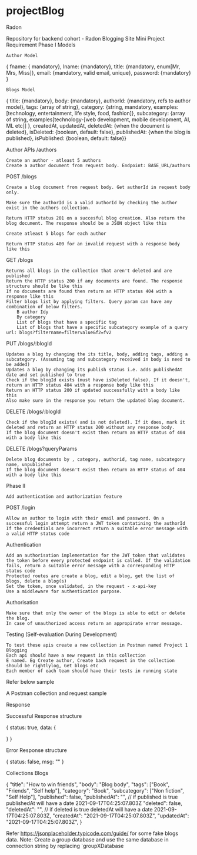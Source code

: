# projectBlog

Radon

Repository for backend cohort - Radon
Blogging Site Mini Project Requirement
Phase I
Models

    Author Model

{ fname: { mandatory}, lname: {mandatory}, title: {mandatory, enum[Mr, Mrs, Miss]}, email: {mandatory, valid email, unique}, password: {mandatory} }

    Blogs Model

{ title: {mandatory}, body: {mandatory}, authorId: {mandatory, refs to author model}, tags: {array of string}, category: {string, mandatory, examples: [technology, entertainment, life style, food, fashion]}, subcategory: {array of string, examples[technology-[web development, mobile development, AI, ML etc]] }, createdAt, updatedAt, deletedAt: {when the document is deleted}, isDeleted: {boolean, default: false}, publishedAt: {when the blog is published}, isPublished: {boolean, default: false}}

Author APIs /authors

    Create an author - atleast 5 authors
    Create a author document from request body. Endpoint: BASE_URL/authors

POST /blogs

    Create a blog document from request body. Get authorId in request body only.

    Make sure the authorId is a valid authorId by checking the author exist in the authors collection.

    Return HTTP status 201 on a succesful blog creation. Also return the blog document. The response should be a JSON object like this

    Create atleast 5 blogs for each author

    Return HTTP status 400 for an invalid request with a response body like this

GET /blogs

    Returns all blogs in the collection that aren't deleted and are published
    Return the HTTP status 200 if any documents are found. The response structure should be like this
    If no documents are found then return an HTTP status 404 with a response like this
    Filter blogs list by applying filters. Query param can have any combination of below filters.
        B author Idy
        By category
        List of blogs that have a specific tag
        List of blogs that have a specific subcategory example of a query url: blogs?filtername=filtervalue&f2=fv2

PUT /blogs/:blogId

    Updates a blog by changing the its title, body, adding tags, adding a subcategory. (Assuming tag and subcategory received in body is need to be added)
    Updates a blog by changing its publish status i.e. adds publishedAt date and set published to true
    Check if the blogId exists (must have isDeleted false). If it doesn't, return an HTTP status 404 with a response body like this
    Return an HTTP status 200 if updated successfully with a body like this
    Also make sure in the response you return the updated blog document.

DELETE /blogs/:blogId

    Check if the blogId exists( and is not deleted). If it does, mark it deleted and return an HTTP status 200 without any response body.
    If the blog document doesn't exist then return an HTTP status of 404 with a body like this

DELETE /blogs?queryParams

    Delete blog documents by , category, authorid, tag name, subcategory name, unpublished
    If the blog document doesn't exist then return an HTTP status of 404 with a body like this

Phase II

    Add authentication and authorization feature

POST /login

    Allow an author to login with their email and password. On a successful login attempt return a JWT token contatining the authorId
    If the credentials are incorrect return a suitable error message with a valid HTTP status code

Authentication

    Add an authorisation implementation for the JWT token that validates the token before every protected endpoint is called. If the validation fails, return a suitable error message with a corresponding HTTP status code
    Protected routes are create a blog, edit a blog, get the list of blogs, delete a blog(s)
    Set the token, once validated, in the request - x-api-key
    Use a middleware for authentication purpose.

Authorisation

    Make sure that only the owner of the blogs is able to edit or delete the blog.
    In case of unauthorized access return an appropirate error message.

Testing (Self-evaluation During Development)

    To test these apis create a new collection in Postman named Project 1 Blogging
    Each api should have a new request in this collection
    E named. Eg Create author, Create bach request in the collection should be rightlylog, Get blogs etc
    Each member of each team should have their tests in running state

Refer below sample

A Postman collection and request sample

Response

Successful Response structure

{
status: true,
data: {

}
}

Error Response structure

{
status: false,
msg: ""
}

Collections
Blogs

{
"title": "How to win friends",
"body": "Blog body",
"tags": ["Book", "Friends", "Self help"],
"category": "Book",
"subcategory": ["Non fiction", "Self Help"],
"published": false,
"publishedAt": "", // if published is true publishedAt will have a date 2021-09-17T04:25:07.803Z
"deleted": false,
"deletedAt": "", // if deleted is true deletedAt will have a date 2021-09-17T04:25:07.803Z,
"createdAt": "2021-09-17T04:25:07.803Z",
"updatedAt": "2021-09-17T04:25:07.803Z",
}

Refer https://jsonplaceholder.typicode.com/guide/ for some fake blogs data.
Note: Create a group database and use the same database in connection string by replacing `groupXDatabase
